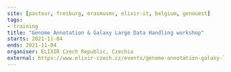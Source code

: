 ```yaml
---
site: [pasteur, freiburg, erasmusmc, elixir-it, belgium, genouest]
tags:
- training
title: "Genome Annotation & Galaxy Large Data Handling workshop"
starts: 2021-11-04
ends: 2021-11-04
organiser: ELIXIR Czech Republic, Czechia
external: https://www.elixir-czech.cz/events/genome-annotation-galaxy-large-data-handling-online-workshop-nov-2021
---
```


